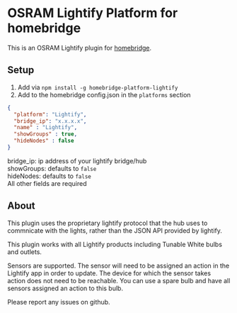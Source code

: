 # OSRAM Lightify Platform for homebridge
This is an OSRAM Lightify plugin for [homebridge](https://github.com/nfarina/homebridge).

## Setup
1. Add via `npm install -g homebridge-platform-lightify`
2. Add to the homebridge config.json in the `platforms` section
```json
{
  "platform": "Lightify",
  "bridge_ip": "x.x.x.x",
  "name" : "Lightify",
  "showGroups" : true,
  "hideNodes" : false
}
```  
bridge_ip: ip address of your lightify bridge/hub  
showGroups: defaults to `false`  
hideNodes: defaults to `false`  
All other fields are required

## About
This plugin uses the proprietary lightify protocol that the hub uses to commnicate with the lights, rather than the JSON API provided by lightify.

This plugin works with all Lightify products including Tunable White bulbs and outlets. 

Sensors are supported. The sensor will need to be assigned an action in the Lightify app in order to update. The device for which the sensor takes action does not need to be reachable. You can use a spare bulb and have all sensors assigned an action to this bulb.

Please report any issues on github.
